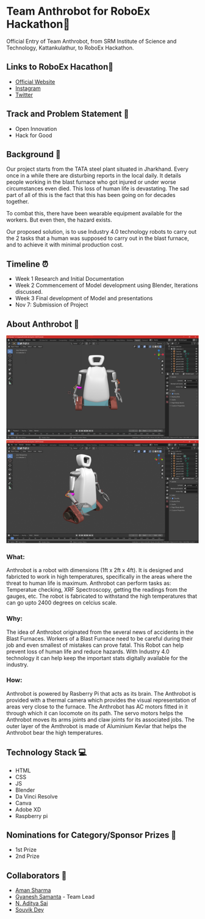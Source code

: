 # Team Anthrobot for RoboEx Hackathon🤖
   Official Entry of Team Anthrobot, from SRM Institute of Science and Technology, Kattankulathur, to RoboEx Hackathon.

## Links to RoboEx Hacathon🔗
* [Official Website](https://www.dreadnoughtrobotics.co.in/)
* [Instagram](https://www.instagram.com/avianworkshops/)
* [Twitter](https://twitter.com/intent/tweet?text=RoboEx%20Hackathon%20from%20dreadnought%20robotics%20@%20&url=https://dare2compete.com/o/h50Plze)

## Track and Problem Statement 🚧

* Open Innovation
* Hack for Good

## Background 📖

Our project starts from the TATA steel plant situated in Jharkhand. Every once in a while there are disturbing reports in the local daily. It details people working in the blast furnace who got injured or under worse circumstances even died. This loss of human life is devastating. The sad part of all of this is the fact that this has been going on for decades together. <br/>

To combat this, there have been wearable equipment available for the workers. But even then, the hazard exists. <br/>

Our proposed solution, is to use Industry 4.0 technology robots to carry out the 2 tasks that a human was supposed to carry out in the blast furnace, and to achieve it with minimal production cost. 

## Timeline ⏰

* Week 1 Research and Initial Documentation
* Week 2 Commencement of Model development using Blender, Iterations discussed.
* Week 3 Final development of Model and presentations
* Nov 7: Submission of Project

## About Anthrobot 🔧

![front View](Model/front.png)
![side View](Model/side%20view.png)
### What:

Anthrobot is a robot with dimensions (1ft x 2ft x 4ft). It is designed and fabricted to work in high temperatures, specifically in the areas where the threat to human life is maximum. Anthrobot can perform tasks as: Temperatue checking, XRF Spectroscopy, getting the readings from the gauges, etc. The robot is fabricated to withstand the high temperatures that can go upto 2400 degrees on celcius scale.

### Why:

The idea of Anthrobot originated from the several news of accidents in the Blast Furnaces. Workers of a Blast Furnace need to be careful during their job and even smallest of mistakes can prove fatal. This Robot can help prevent loss of human life and reduce hazards. With Industry 4.0 technology it can help keep the important stats digitally available for the industry. 

### How:

Anthrobot is powered by Rasberry Pi that acts as its brain. The Anthrobot is provided with a thermal camera which provides the visual representation of areas very close to the furnace. The Anthrobot has AC motors fitted in it through which it can locomote on its path. The servo motors helps the Anthrobot moves its arms joints and claw joints for its associated jobs. The outer layer of the Amthrobot is made of Aluminium Kevlar that helps the Anthrobot bear the high temperatures. 

## Technology Stack 💻
* HTML
* CSS
* JS
* Blender
* Da Vinci Resolve
* Canva
* Adobe XD
* Raspberry pi

## Nominations for Category/Sponsor Prizes 🤝
* 1st Prize
* 2nd Prize

## Collaborators 🤖
* [Aman Sharma](https://github.com/amansharma27) 
* [Gyanesh Samanta](https://github.com/Gyanesh-Samanta123) - Team Lead
* [N. Aditya Sai](https://github.com/aadityasai37) 
* [Souvik Dey](https://github.com/Souvikdey10) 



